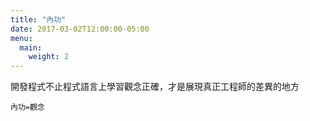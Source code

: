 ```yaml
---
title: "內功"
date: 2017-03-02T12:00:00-05:00
menu:
  main:
    weight: 2
---
```

開發程式不止程式語言上學習觀念正確，才是展現真正工程師的差異的地方


```
內功=觀念
```
